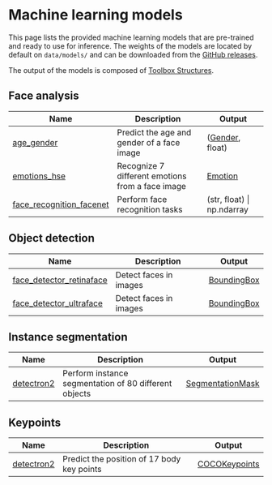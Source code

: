 # Machine learning models

This page lists the provided machine learning models that are pre-trained and ready to use for inference. The weights of the models are located by default on ``data/models/`` and can be downloaded from the [GitHub releases](https://github.com/CommuniCityProject/communicity_toolbox/releases).

The output of the models is composed of [Toolbox Structures](./structures.md).

## Face analysis
| Name | Description | Output |
|------|-------------|--------|
| [age_gender](../toolbox/Models/age_gender/README.md) | Predict the age and gender of a face image | ([Gender](../toolbox/Structures/Gender.py), float)
| [emotions_hse](../toolbox/Models/emotions_hse/README.md) | Recognize 7 different emotions from a face image | [Emotion](/toolbox/Structures/Emotion.py)
| [face_recognition_facenet](../toolbox/Models/face_recognition_facenet/README.md) | Perform face recognition tasks | (str, float) \| np.ndarray

## Object detection

| Name | Description | Output |
|------|-------------|--------|
| [face_detector_retinaface](../toolbox/Models/face_detector_retinaface/README.md) | Detect faces in images | [BoundingBox](/toolbox/Structures/BoundingBox.py)
| [face_detector_ultraface](../toolbox/Models/face_detector_ultraface/README.md) | Detect faces in images | [BoundingBox](/toolbox/Structures/BoundingBox.py)

## Instance segmentation

| Name | Description | Output |
|------|-------------|--------|
| [detectron2](../toolbox/Models/detectron2/README.md) | Perform instance segmentation of 80 different objects | [SegmentationMask](/toolbox/Structures/SegmentationMask.py)

## Keypoints

| Name | Description | Output |
|------|-------------|--------|
| [detectron2](../toolbox/Models/detectron2/README.md) | Predict the position of 17 body key points | [COCOKeypoints](/toolbox/Structures/Keypoints.py)
